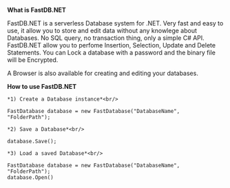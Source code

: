 **What is FastDB.NET**

FastDB.NET is a serverless Database system for .NET.
Very fast and easy to use, it allow you to store and edit data without any knowlege about Databases.
No SQL query, no transaction thing, only a simple C# API.
FastDB.NET allow you to perfome Insertion, Selection, Update and Delete Statements.
You can Lock a database with a password and the binary file will be Encrypted.

A Browser is also available for creating and editing your databases.

**How to use FastDB.NET**<br/>

    *1) Create a Database instance*<br/>
 `FastDatabase database = new FastDatabase("DatabaseName", "FolderPath");`<br/>
 
    *2) Save a Database*<br/>
 `database.Save();`<br/>
 
    *3) Load a saved Database*<br/>
 `FastDatabase database = new FastDatabase("DatabaseName", "FolderPath");`<br/>
 `database.Open()`<br/>